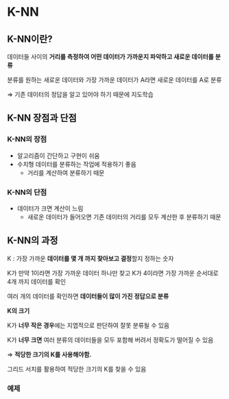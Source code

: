 # K-NN

## K-NN이란?

데이터들 사이의 **거리를 측정하여 어떤 데이터가 가까운지 파악하고 새로운 데이터를 분류**

분류를 원하는 새로운 데이터와 가장 가까운 데이터가 A라면 새로운 데이터를 A로 분류

⇒ 기존 데이터의 정답을 알고 있어야 하기 때문에 지도학습

## K-NN 장점과 단점

### K-NN의 장점

- 알고리즘이 간단하고 구현이 쉬움
- 수치형 데이터를 분류하는 작업에 적용하기 좋음
    - 거리를 계산하여 분류하기 때문

### K-NN의 단점

- 데이터가 크면 계산이 느림
    - 새로운 데이터가 들어오면 기존 데이터의 거리를 모두 계산한 후 분류하기 때문

## K-NN의 과정

K : 가장 가까운 **데이터를 몇 개 까지 찾아보고 결정**할지 정하는 숫자

K가 만약 1이라면 가장 가까운 데이터 하나만 찾고 K가 4이라면 가장 가까운 순서대로 4개 까지 데이터를 확인

여러 개의 데이터를 확인하면 **데이터들이 많이 가진 정답으로 분류**  

**K의 크기**

K가 **너무 작은 경우**에는 지엽적으로 판단하여 잘못 분류될 수 있음

K가 **너무 크면** 여러 분류의 데이터들을 모두 포함해 버려서 정확도가 떨어질 수 있음

⇒ **적당한 크기의 K를 사용해야함.**

그리드 서치를 활용하여 적당한 크기의 K를 찾을 수 있음

### 예제

